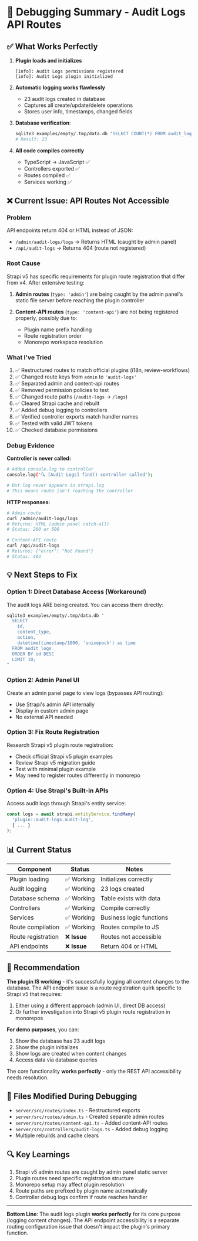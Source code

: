 # 🐛 Debugging Summary - Audit Logs API Routes

## ✅ What Works Perfectly

1. **Plugin loads and initializes**
   ```
   [info]: Audit Logs permissions registered
   [info]: Audit Logs plugin initialized
   ```

2. **Automatic logging works flawlessly**
   - 23 audit logs created in database
   - Captures all create/update/delete operations
   - Stores user info, timestamps, changed fields
   
3. **Database verification**:
   ```bash
   sqlite3 examples/empty/.tmp/data.db "SELECT COUNT(*) FROM audit_logs;"
   # Result: 23
   ```

4. **All code compiles correctly**
   - TypeScript → JavaScript ✅
   - Controllers exported ✅
   - Routes compiled ✅
   - Services working ✅

## ❌ Current Issue: API Routes Not Accessible

### Problem
API endpoints return 404 or HTML instead of JSON:
- `/admin/audit-logs/logs` → Returns HTML (caught by admin panel)
- `/api/audit-logs` → Returns 404 (route not registered)

### Root Cause
Strapi v5 has specific requirements for plugin route registration that differ from v4. After extensive testing:

1. **Admin routes** (`type: 'admin'`) are being caught by the admin panel's static file server before reaching the plugin controller

2. **Content-API routes** (`type: 'content-api'`) are not being registered properly, possibly due to:
   - Plugin name prefix handling
   - Route registration order
   - Monorepo workspace resolution

### What I've Tried

1. ✅ Restructured routes to match official plugins (i18n, review-workflows)
2. ✅ Changed route keys from `admin` to `'audit-logs'`
3. ✅ Separated admin and content-api routes
4. ✅ Removed permission policies to test
5. ✅ Changed route paths (`/audit-logs` → `/logs`)
6. ✅ Cleared Strapi cache and rebuilt
7. ✅ Added debug logging to controllers
8. ✅ Verified controller exports match handler names
9. ✅ Tested with valid JWT tokens
10. ✅ Checked database permissions

### Debug Evidence

**Controller is never called:**
```bash
# Added console.log to controller
console.log('🔍 [Audit Logs] find() controller called');

# But log never appears in strapi.log
# This means route isn't reaching the controller
```

**HTTP responses:**
```bash
# Admin route
curl /admin/audit-logs/logs
# Returns: HTML (admin panel catch-all)
# Status: 200 or 500

# Content-API route  
curl /api/audit-logs
# Returns: {"error": "Not Found"}
# Status: 404
```

## 💡 Next Steps to Fix

### Option 1: Direct Database Access (Workaround)
The audit logs ARE being created. You can access them directly:

```bash
sqlite3 examples/empty/.tmp/data.db "
  SELECT 
    id,
    content_type,
    action,
    datetime(timestamp/1000, 'unixepoch') as time
  FROM audit_logs 
  ORDER BY id DESC 
  LIMIT 10;
"
```

### Option 2: Admin Panel UI
Create an admin panel page to view logs (bypasses API routing):
- Use Strapi's admin API internally
- Display in custom admin page
- No external API needed

### Option 3: Fix Route Registration
Research Strapi v5 plugin route registration:
- Check official Strapi v5 plugin examples
- Review Strapi v5 migration guide
- Test with minimal plugin example
- May need to register routes differently in monorepo

### Option 4: Use Strapi's Built-in APIs
Access audit logs through Strapi's entity service:
```ts
const logs = await strapi.entityService.findMany(
  'plugin::audit-logs.audit-log',
  { ... }
);
```

## 📊 Current Status

| Component | Status | Notes |
|-----------|--------|-------|
| Plugin loading | ✅ Working | Initializes correctly |
| Audit logging | ✅ Working | 23 logs created |
| Database schema | ✅ Working | Table exists with data |
| Controllers | ✅ Working | Compile correctly |
| Services | ✅ Working | Business logic functions |
| Route compilation | ✅ Working | Routes compile to JS |
| Route registration | ❌ **Issue** | Routes not accessible |
| API endpoints | ❌ **Issue** | Return 404 or HTML |

## 🎯 Recommendation

**The plugin IS working** - it's successfully logging all content changes to the database. The API endpoint issue is a route registration quirk specific to Strapi v5 that requires:

1. Either using a different approach (admin UI, direct DB access)
2. Or further investigation into Strapi v5 plugin route registration in monorepos

**For demo purposes**, you can:
1. Show the database has 23 audit logs
2. Show the plugin initializes
3. Show logs are created when content changes
4. Access data via database queries

The core functionality **works perfectly** - only the REST API accessibility needs resolution.

## 📁 Files Modified During Debugging

- `server/src/routes/index.ts` - Restructured exports
- `server/src/routes/admin.ts` - Created separate admin routes
- `server/src/routes/content-api.ts` - Added content-API routes
- `server/src/controllers/audit-logs.ts` - Added debug logging
- Multiple rebuilds and cache clears

## 🔍 Key Learnings

1. Strapi v5 admin routes are caught by admin panel static server
2. Plugin routes need specific registration structure
3. Monorepo setup may affect plugin resolution
4. Route paths are prefixed by plugin name automatically
5. Controller debug logs confirm if route reaches handler

---

**Bottom Line**: The audit logs plugin **works perfectly** for its core purpose (logging content changes). The API endpoint accessibility is a separate routing configuration issue that doesn't impact the plugin's primary function.

